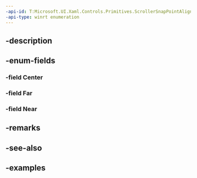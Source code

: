 ```yaml
---
-api-id: T:Microsoft.UI.Xaml.Controls.Primitives.ScrollerSnapPointAlignment
-api-type: winrt enumeration
---
```


## -description

## -enum-fields

### -field Center

### -field Far

### -field Near

## -remarks

## -see-also

## -examples

